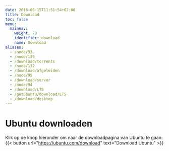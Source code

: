 ```yaml
---
date: 2016-06-15T11:51:54+02:00
title: Download
toc: false
menu:
  mainnav:
    weight: 70
    identifier: download
    name: Download
aliases:
  - /node/93
  - /node/139
  - /download/torrents
  - /node/132
  - /download/afgeleiden
  - /node/95
  - /download/server
  - /node/94
  - /download/LTS
  - /getubuntu/download/LTS
  - /download/desktop
---
```


# Ubuntu downloaden
Klik op de knop hieronder om naar de downloadpagina van Ubuntu te gaan:
{{< button url="https://ubuntu.com/download" text="Download Ubuntu" >}}

